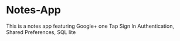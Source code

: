 # Notes-App
This is a notes app featuring Google+ one Tap Sign In Authentication, Shared Preferences, SQL lite
